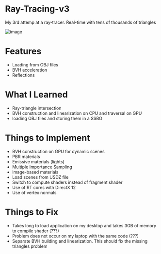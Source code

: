 # Ray-Tracing-v3

My 3rd attemp at a ray-tracer. Real-time with tens of thousands of triangles

![image](https://github.com/mariofvelez/Ray-Tracing-v3/assets/32421774/1cc5000f-1f63-495b-ae52-a6faf046f977)

# Features
- Loading from OBJ files
- BVH acceleration
- Reflections

# What I Learned
- Ray-triangle intersection
- BVH construction and linearization on CPU and traversal on GPU
- loading OBJ files and storing them in a SSBO

# Things to Implement
- BVH construction on GPU for dynamic scenes
- PBR materials
- Emissive materials (lights)
- Multiple Importance Sampling
- Image-based materials
- Load scenes from USDZ file
- Switch to compute shaders instead of fragment shader
- Use of RT cores with DirectX 12
- Use of vertex normals

# Things to Fix
- Takes long to load application on my desktop and takes 3GB of memory to compile shader (???)
- Problem does not occur on my laptop with the same code (???)
- Separate BVH building and linearization. This should fix the missing triangles problem
